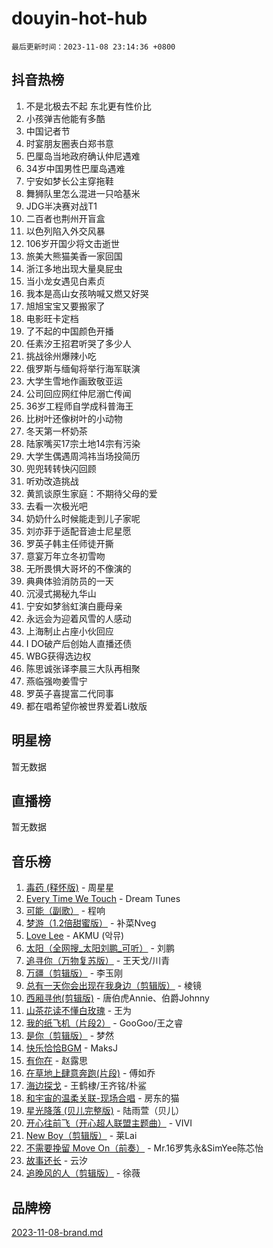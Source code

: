 # douyin-hot-hub

`最后更新时间：2023-11-08 23:14:36 +0800`

## 抖音热榜

1. 不是北极去不起 东北更有性价比
1. 小孩弹吉他能有多酷
1. 中国记者节
1. 时宴朋友圈表白郑书意
1. 巴厘岛当地政府确认仲尼遇难
1. 34岁中国男性巴厘岛遇难
1. 宁安如梦长公主穿拖鞋
1. 舞狮队里怎么混进一只哈基米
1. JDG半决赛对战T1
1. 二百者也荆州开盲盒
1. 以色列陷入外交风暴
1. 106岁开国少将文击逝世
1. 旅美大熊猫美香一家回国
1. 浙江多地出现大量臭屁虫
1. 当小龙女遇见白素贞
1. 我本是高山女孩呐喊又燃又好哭
1. 旭旭宝宝又要搬家了
1. 电影旺卡定档
1. 了不起的中国颜色开播
1. 任素汐王招君听哭了多少人
1. 挑战徐州爆辣小吃
1. 俄罗斯与缅甸将举行海军联演
1. 大学生雪地作画致敬亚运
1. 公司回应网红仲尼溺亡传闻
1. 36岁工程师自学成科普海王
1. 比树叶还像树叶的小动物
1. 冬天第一杯奶茶
1. 陆家嘴买17宗土地14宗有污染
1. 大学生偶遇周鸿祎当场投简历
1. 兜兜转转快闪回顾
1. 听劝改造挑战
1. 黄凯谈原生家庭：不期待父母的爱
1. 去看一次极光吧
1. 奶奶什么时候能走到儿子家呢
1. 刘亦菲于适配音迪士尼星愿
1. 罗英子韩主任师徒开撕
1. 意宴万年立冬初雪吻
1. 无所畏惧大哥坏的不像演的
1. 典典体验消防员的一天
1. 沉浸式揭秘九华山
1. 宁安如梦翁虹演白鹿母亲
1. 永远会为迎着风雪的人感动
1. 上海制止占座小伙回应
1. I DO破产后创始人直播还债
1. WBG获得选边权
1. 陈思诚张译李晨三大队再相聚
1. 燕临强吻姜雪宁
1. 罗英子喜提富二代同事
1. 都在唱希望你被世界爱着Li敖版

## 明星榜

暂无数据

## 直播榜

暂无数据

## 音乐榜

1. [毒药 (释怀版)](https://sf3-cdn-tos.douyinstatic.com/obj/tos-cn-ve-2774/oYILMEAzspdZBIzy4frJNB8ZHPHWAhiwowd4Ad) - 周星星
1. [Every Time We Touch](https://sf6-cdn-tos.douyinstatic.com/obj/tos-cn-ve-2774/ogN6lUKQeBBfEVhIOMikG1CcJjugxk1tztZyhP) - Dream Tunes
1. [可能（副歌）](https://sf6-cdn-tos.douyinstatic.com/obj/tos-cn-ve-2774/cde1731888894259b333569393c2fb51) - 程响
1. [梦游（1.2倍甜蜜版）](https://sf3-cdn-tos.douyinstatic.com/obj/tos-cn-ve-2774/o4gyAUm8hwufoEABmwVIiQtHsFuGzAEEWtNMzo) - 补菜Nveg
1. [Love Lee](https://sf3-cdn-tos.douyinstatic.com/obj/tos-cn-ve-2774/o05GbkJGbCBTdDnMtB0fwOYgkeZp23vrWQDQBS) - AKMU (악뮤)
1. [太阳（全网搜_太阳刘鹏_可听）](https://sf6-cdn-tos.douyinstatic.com/obj/tos-cn-ve-2774/ogWbyIQnlBFImVbeDocRdCIYtBHlbJXgfZMvgz) - 刘鹏
1. [追寻你（万物复苏版）](https://sf3-cdn-tos.douyinstatic.com/obj/tos-cn-ve-2774/oYeAZJsbjIDit9APmBg8u6uDUQnHmoCf3gbo74) - 王天戈/川青
1. [万疆（剪辑版）](https://sf3-cdn-tos.douyinstatic.com/obj/tos-cn-ve-2774/ooG7oVgFlDTelKCjCsTTobQvbdtj1BBQXnfZd8) - 李玉刚
1. [总有一天你会出现在我身边（剪辑版）](https://sf3-cdn-tos.douyinstatic.com/obj/tos-cn-ve-2774/oMLsHwhWW7CYoAhoWB9EXUQIzNBsfAJxpAoxCU) - 棱镜
1. [西厢寻他(剪辑版)](https://sf6-cdn-tos.douyinstatic.com/obj/tos-cn-ve-2774/oUsAVfAQKlRNxEv5qxvIB8o5qmIWUcXbzJKJhw) - 唐伯虎Annie、伯爵Johnny
1. [山茶花读不懂白玫瑰](https://sf3-cdn-tos.douyinstatic.com/obj/tos-cn-ve-2774/osfn8B7DktrRHEPJgPCfDbw7QDQEkwC16BxZg9) - 王为
1. [我的纸飞机（片段2）](https://sf3-cdn-tos.douyinstatic.com/obj/tos-cn-ve-2774/oM2ZrKcg2CD5AeRB2gkeXOFB1IxAGJdZPazYHf) - GooGoo/王之睿
1. [是你（剪辑版）](https://sf3-cdn-tos.douyinstatic.com/obj/tos-cn-ve-2774/46019dae783c4c969944217fe1cfafc4) - 梦然
1. [快乐恰恰BGM](https://sf6-cdn-tos.douyinstatic.com/obj/tos-cn-ve-2774/07b173ca7d2f40f3ba0b97ac7fa3a44a) - MaksJ
1. [有你在](https://sf6-cdn-tos.douyinstatic.com/obj/tos-cn-ve-2774/o8zImmNsI8B0yfAW5FKAB1oBhkMAlIrwsZEi1V) - 赵露思
1. [在草地上肆意奔跑(片段)](https://sf3-cdn-tos.douyinstatic.com/obj/tos-cn-ve-2774/8831d494742f45dabdfa8adb8b817259) - 傅如乔
1. [海边探戈](https://sf6-cdn-tos.douyinstatic.com/obj/tos-cn-ve-2774/os9gE0VQCGqt6VQkZDyBBYvfSDY0QFe3vVmubn) - 王鹤棣/王齐铭/朴鲨
1. [和宇宙的温柔关联-现场合唱](https://sf6-cdn-tos.douyinstatic.com/obj/tos-cn-ve-2774/o0hONGDYQBgk0e5bqDeQOonVmncA6tC2nBwZLT) - 房东的猫
1. [星光降落 (贝儿完整版)](https://sf6-cdn-tos.douyinstatic.com/obj/tos-cn-ve-2774/okwB9hAwyAtsFFkFBzAX1hOOfQuIoMNs0W2Mwr) - 陆雨萱（贝儿）
1. [开心往前飞（开心超人联盟主题曲）](https://sf3-cdn-tos.douyinstatic.com/obj/tos-cn-ve-2774/9d8fb7c82cf1421fb93a9fe925275e0a) - VIVI
1. [New Boy（剪辑版）](https://sf3-cdn-tos.douyinstatic.com/obj/tos-cn-ve-2774/oAozkaGFcPxBerw7nBQfYf8z6CgCZAblDka2cl) - 莱Lai
1. [不需要挽留 Move On（前奏）](https://sf3-cdn-tos.douyinstatic.com/obj/tos-cn-ve-2774/ooCBhgCCkF4nExzQL9WZSUbitfA8IsDkgQIYhe) - Mr.16罗隽永&SimYee陈芯怡
1. [故事还长](https://sf3-cdn-tos.douyinstatic.com/obj/tos-cn-ve-2774/30a26758c8594f0ab81ac675c33ee2c5) - 云汐
1. [追晚风的人（剪辑版）](https://sf6-cdn-tos.douyinstatic.com/obj/tos-cn-ve-2774/560835060af84ac29cd5c12e2a98f7eb) - 徐薇

## 品牌榜

[2023-11-08-brand.md](2023-11-08-brand.md)
